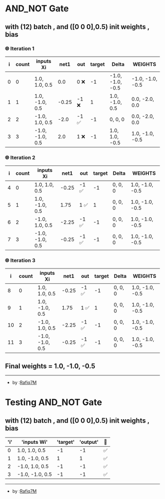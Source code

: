 # AND_NOT Gate 
 ## with (12) batch , and ([0 0 0],0.5) init weights , bias  

### 🌐 Iteration 1

| i | count | inputs Xi | net1 | out | target | Delta  | WEIGHTS |
|---|---|---|---|---|---|---|---|
| 0 | 0 | 1.0, 1.0, 0.5 | 0.0 | 0 ❌| -1 | -1.0, -1.0, -0.5 | -1.0, -1.0, -0.5 |
| 1 | 1 | 1.0, -1.0, 0.5 | -0.25 | -1 ❌| 1 | 1.0, -1.0, 0.5 | 0.0, -2.0, 0.0 |
| 2 | 2 | -1.0, 1.0, 0.5 | -2.0 | -1 ✅| -1 | 0, 0, 0 | 0.0, -2.0, 0.0 |
| 3 | 3 | -1.0, -1.0, 0.5 | 2.0 | 1 ❌| -1 | 1.0, 1.0, -0.5 | 1.0, -1.0, -0.5 |

### 🌐 Iteration 2

| i | count | inputs Xi | net1 | out | target | Delta  | WEIGHTS |
|---|---|---|---|---|---|---|---|
| 4 | 0 | 1.0, 1.0, 0.5 | -0.25 | -1 ✅| -1 | 0, 0, 0 | 1.0, -1.0, -0.5 |
| 5 | 1 | 1.0, -1.0, 0.5 | 1.75 | 1 ✅| 1 | 0, 0, 0 | 1.0, -1.0, -0.5 |
| 6 | 2 | -1.0, 1.0, 0.5 | -2.25 | -1 ✅| -1 | 0, 0, 0 | 1.0, -1.0, -0.5 |
| 7 | 3 | -1.0, -1.0, 0.5 | -0.25 | -1 ✅| -1 | 0, 0, 0 | 1.0, -1.0, -0.5 |

### 🌐 Iteration 3

| i | count | inputs Xi | net1 | out | target | Delta  | WEIGHTS |
|---|---|---|---|---|---|---|---|
| 8 | 0 | 1.0, 1.0, 0.5 | -0.25 | -1 ✅| -1 | 0, 0, 0 | 1.0, -1.0, -0.5 |
| 9 | 1 | 1.0, -1.0, 0.5 | 1.75 | 1 ✅| 1 | 0, 0, 0 | 1.0, -1.0, -0.5 |
| 10 | 2 | -1.0, 1.0, 0.5 | -2.25 | -1 ✅| -1 | 0, 0, 0 | 1.0, -1.0, -0.5 |
| 11 | 3 | -1.0, -1.0, 0.5 | -0.25 | -1 ✅| -1 | 0, 0, 0 | 1.0, -1.0, -0.5 |

## Final weights = 1.0, -1.0, -0.5


---


- by :[Rafiq7M](https://github.com/Rafiq7M)
# Testing AND_NOT Gate 
 ## with (12) batch , and ([0 0 0],0.5) init weights , bias  

| 'i' |'inputs Wi' |'target' | 'output' |💱|
|---|---|---|---|---|
| 0 | 1.0, 1.0, 0.5 | -1 | -1|✅|
| 1 | 1.0, -1.0, 0.5 | 1 | 1|✅|
| 2 | -1.0, 1.0, 0.5 | -1 | -1|✅|
| 3 | -1.0, -1.0, 0.5 | -1 | -1|✅|

---


- by :[Rafiq7M](https://github.com/Rafiq7M)
